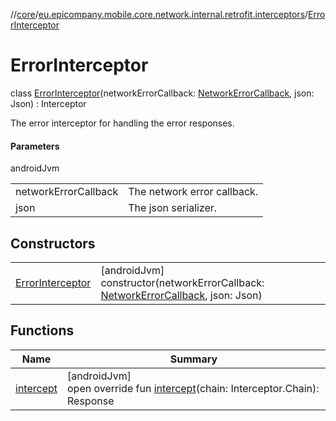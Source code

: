 //[core](../../../index.md)/[eu.epicompany.mobile.core.network.internal.retrofit.interceptors](../index.md)/[ErrorInterceptor](index.md)

# ErrorInterceptor

class [ErrorInterceptor](index.md)(networkErrorCallback: [NetworkErrorCallback](../../eu.epicompany.mobile.core.network.error/-network-error-callback/index.md), json: Json) : Interceptor

The error interceptor for handling the error responses.

#### Parameters

androidJvm

| | |
|---|---|
| networkErrorCallback | The network error callback. |
| json | The json serializer. |

## Constructors

| | |
|---|---|
| [ErrorInterceptor](-error-interceptor.md) | [androidJvm]<br>constructor(networkErrorCallback: [NetworkErrorCallback](../../eu.epicompany.mobile.core.network.error/-network-error-callback/index.md), json: Json) |

## Functions

| Name | Summary |
|---|---|
| [intercept](intercept.md) | [androidJvm]<br>open override fun [intercept](intercept.md)(chain: Interceptor.Chain): Response |
